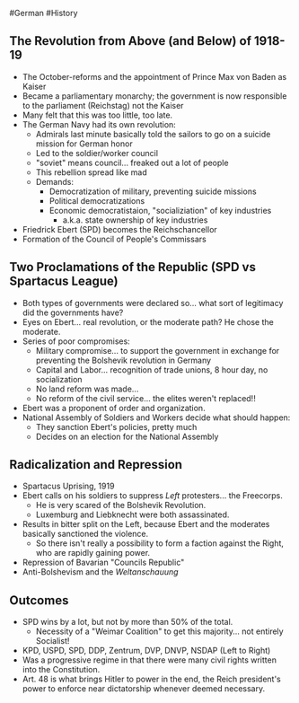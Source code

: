 #German #History
## The Revolution from Above (and Below) of 1918-19
- The October-reforms and the appointment of Prince Max von Baden as Kaiser
- Became a parliamentary monarchy; the government is now responsible to the parliament (Reichstag) not the Kaiser
- Many felt that this was too little, too late.
- The German Navy had its own revolution:
	- Admirals last minute basically told the sailors to go on a suicide mission for German honor
	- Led to the soldier/worker council
	- "soviet" means council... freaked out a lot of people
	- This rebellion spread like mad
	- Demands:
		- Democratization of military, preventing suicide missions
		- Political democratizations
		- Economic democratistaion, "socializiation" of key industries
			- a.k.a. state ownership of key industries
- Friedrick Ebert (SPD) becomes the Reichschancellor
- Formation of the Council of People's Commissars

## Two Proclamations of the Republic (SPD vs Spartacus League)
- Both types of governments were declared so... what sort of legitimacy did the governments have?
- Eyes on Ebert... real revolution, or the moderate path? He chose the moderate.
- Series of poor compromises:
	- Military compromise... to support the government in exchange for preventing the Bolshevik revolution in Germany
	- Capital and Labor... recognition of trade unions, 8 hour day, no socialization
	- No land reform was made...
	- No reform of the civil service... the elites weren't replaced!!
- Ebert was a proponent of order and organization.
- National Assembly of Soldiers and Workers decide what should happen:
	- They sanction Ebert's policies, pretty much
	- Decides on an election for the National Assembly

## Radicalization and Repression
- Spartacus Uprising, 1919
- Ebert calls on his soldiers to suppress *Left* protesters... the Freecorps.
	- He is very scared of the Bolshevik Revolution.
	- Luxemburg and Liebknecht were both assassinated.
- Results in bitter split on the Left, because Ebert and the moderates basically sanctioned the violence.
	- So there isn't really a possibility to form a faction against the Right, who are rapidly gaining power.
- Repression of Bavarian "Councils Republic"
- Anti-Bolshevism and the *Weltanschauung*

## Outcomes
- SPD wins by a lot, but not by more than 50% of the total.
	- Necessity of a "Weimar Coalition" to get this majority... not entirely Socialist!
- KPD, USPD, SPD, DDP, Zentrum, DVP, DNVP, NSDAP (Left to Right)
- Was a progressive regime in that there were many civil rights written into the Constitution.
- Art. 48 is what brings Hitler to power in the end, the Reich president's power to enforce near dictatorship whenever deemed necessary.